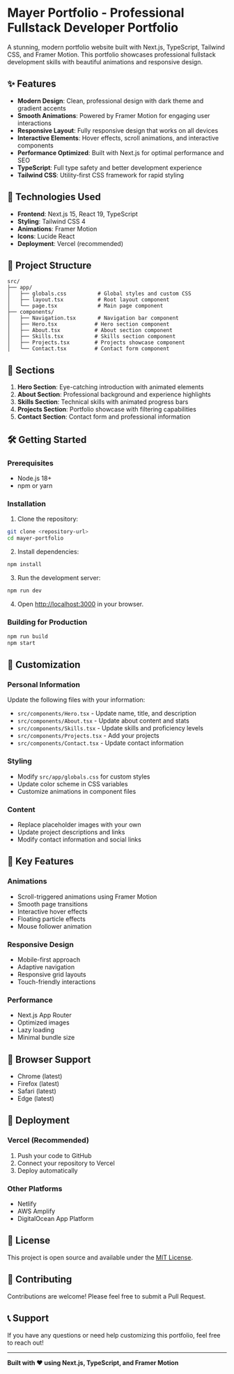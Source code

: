 # Mayer Portfolio - Professional Fullstack Developer Portfolio

A stunning, modern portfolio website built with Next.js, TypeScript, Tailwind CSS, and Framer Motion. This portfolio showcases professional fullstack development skills with beautiful animations and responsive design.

## ✨ Features

- **Modern Design**: Clean, professional design with dark theme and gradient accents
- **Smooth Animations**: Powered by Framer Motion for engaging user interactions
- **Responsive Layout**: Fully responsive design that works on all devices
- **Interactive Elements**: Hover effects, scroll animations, and interactive components
- **Performance Optimized**: Built with Next.js for optimal performance and SEO
- **TypeScript**: Full type safety and better development experience
- **Tailwind CSS**: Utility-first CSS framework for rapid styling

## 🚀 Technologies Used

- **Frontend**: Next.js 15, React 19, TypeScript
- **Styling**: Tailwind CSS 4
- **Animations**: Framer Motion
- **Icons**: Lucide React
- **Deployment**: Vercel (recommended)

## 📁 Project Structure

```
src/
├── app/
│   ├── globals.css          # Global styles and custom CSS
│   ├── layout.tsx           # Root layout component
│   └── page.tsx             # Main page component
├── components/
│   ├── Navigation.tsx       # Navigation bar component
│   ├── Hero.tsx            # Hero section component
│   ├── About.tsx           # About section component
│   ├── Skills.tsx          # Skills section component
│   ├── Projects.tsx        # Projects showcase component
│   └── Contact.tsx         # Contact form component
```

## 🎨 Sections

1. **Hero Section**: Eye-catching introduction with animated elements
2. **About Section**: Professional background and experience highlights
3. **Skills Section**: Technical skills with animated progress bars
4. **Projects Section**: Portfolio showcase with filtering capabilities
5. **Contact Section**: Contact form and professional information

## 🛠️ Getting Started

### Prerequisites

- Node.js 18+ 
- npm or yarn

### Installation

1. Clone the repository:
```bash
git clone <repository-url>
cd mayer-portfolio
```

2. Install dependencies:
```bash
npm install
```

3. Run the development server:
```bash
npm run dev
```

4. Open [http://localhost:3000](http://localhost:3000) in your browser.

### Building for Production

```bash
npm run build
npm start
```

## 🎯 Customization

### Personal Information
Update the following files with your information:
- `src/components/Hero.tsx` - Update name, title, and description
- `src/components/About.tsx` - Update about content and stats
- `src/components/Skills.tsx` - Update skills and proficiency levels
- `src/components/Projects.tsx` - Add your projects
- `src/components/Contact.tsx` - Update contact information

### Styling
- Modify `src/app/globals.css` for custom styles
- Update color scheme in CSS variables
- Customize animations in component files

### Content
- Replace placeholder images with your own
- Update project descriptions and links
- Modify contact information and social links

## 🌟 Key Features

### Animations
- Scroll-triggered animations using Framer Motion
- Smooth page transitions
- Interactive hover effects
- Floating particle effects
- Mouse follower animation

### Responsive Design
- Mobile-first approach
- Adaptive navigation
- Responsive grid layouts
- Touch-friendly interactions

### Performance
- Next.js App Router
- Optimized images
- Lazy loading
- Minimal bundle size

## 📱 Browser Support

- Chrome (latest)
- Firefox (latest)
- Safari (latest)
- Edge (latest)

## 🚀 Deployment

### Vercel (Recommended)
1. Push your code to GitHub
2. Connect your repository to Vercel
3. Deploy automatically

### Other Platforms
- Netlify
- AWS Amplify
- DigitalOcean App Platform

## 📄 License

This project is open source and available under the [MIT License](LICENSE).

## 🤝 Contributing

Contributions are welcome! Please feel free to submit a Pull Request.

## 📞 Support

If you have any questions or need help customizing this portfolio, feel free to reach out!

---

**Built with ❤️ using Next.js, TypeScript, and Framer Motion**
